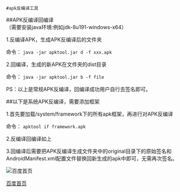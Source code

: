 ```
#apk反编译工具
```

##APK反编译回编译<br>
（需要安装java环境:例如jdk-8u191-windows-x64）

1.反编译APK，生成APK反编译后的文件夹<br>

命令：
`java -jar apktool.jar d -f xxx.apk`


2.回编译，生成的新APK在文件夹的dist目录<br>

命令：
`java -jar apktool.jar b -f file`

PS：以上是常规APK反编译，回编译成功用户自行去签名即可。  

##以下是系统APK反编译，需要添加框架

1.首先要加载/system/framework下的所有apk框架，再进行对APK反编译<br>

命令：
`apktool if framework.apk`

2.反编译回编译如上

3.回编译后需要把APK反编译生成文件夹中的original目录下的原始签名和AndroidManifest.xml配置文件替换回新生成的apk中即可，无需再次签名。


![百度首页](https://www.baidu.com/img/bd_logo1.png)  

[百度首页](https://www.baidu.com/) 

